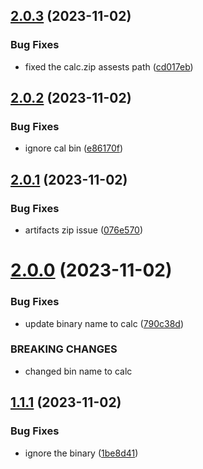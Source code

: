 ## [2.0.3](https://github.com/ajilraju/go-demo-cal/compare/v2.0.2...v2.0.3) (2023-11-02)


### Bug Fixes

* fixed the calc.zip assests path ([cd017eb](https://github.com/ajilraju/go-demo-cal/commit/cd017eb8d9ceb11a2177f5702fb2ac8d44b8e064))



## [2.0.2](https://github.com/ajilraju/go-demo-cal/compare/v2.0.1...v2.0.2) (2023-11-02)


### Bug Fixes

* ignore cal bin ([e86170f](https://github.com/ajilraju/go-demo-cal/commit/e86170f460d9079a8f88d13d572af88c737e7a2f))



## [2.0.1](https://github.com/ajilraju/go-demo-cal/compare/v2.0.0...v2.0.1) (2023-11-02)


### Bug Fixes

* artifacts zip issue ([076e570](https://github.com/ajilraju/go-demo-cal/commit/076e5703bdeb740a2e67a14cfe1ddd6cd81595ae))



# [2.0.0](https://github.com/ajilraju/go-demo-cal/compare/v1.1.1...v2.0.0) (2023-11-02)


### Bug Fixes

* update binary name to calc ([790c38d](https://github.com/ajilraju/go-demo-cal/commit/790c38d28a1ccb0a8681d01c9923c0e1564ebcbe))


### BREAKING CHANGES

* changed bin name to calc



## [1.1.1](https://github.com/ajilraju/go-demo-cal/compare/v1.1.0...v1.1.1) (2023-11-02)


### Bug Fixes

* ignore the binary ([1be8d41](https://github.com/ajilraju/go-demo-cal/commit/1be8d4183774479bbd319fe055e50e6aecd20823))



